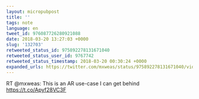 ```yaml
---
layout: micropubpost
title: ''
tags: note
language: en
tweet_id: 976087726280921088
date: 2018-03-20 13:27:03 +0000
slug: '132703'
retweeted_status_id: 975892278131671040
retweeted_status_user_id: 9767742
retweeted_status_timestamp: 2018-03-20 00:30:24 +0000
expanded_urls: https://twitter.com/mxweas/status/975892278131671040/video/1,https://twitter.com/mxweas/status/975892278131671040/video/1
---
```

RT @mxweas: This is an AR use-case I can get behind https://t.co/Apyf28VC3F
